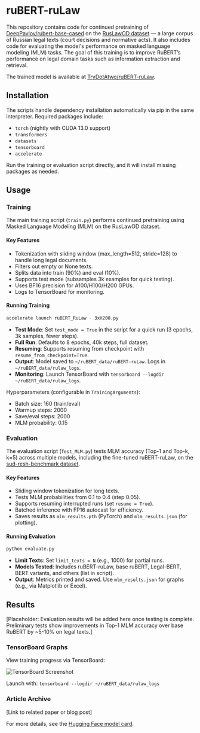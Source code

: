 # ruBERT-ruLaw

This repository contains code for continued pretraining of [DeepPavlov/rubert-base-cased](https://huggingface.co/DeepPavlov/rubert-base-cased) on the [RusLawOD dataset](https://huggingface.co/datasets/irlspbru/RusLawOD) — a large corpus of Russian legal texts (court decisions and normative acts). It also includes code for evaluating the model's performance on masked language modeling (MLM) tasks. The goal of this training is to improve RuBERT’s performance on legal domain tasks such as information extraction and retrieval.

The trained model is available at [TryDotAtwo/ruBERT-ruLaw](https://huggingface.co/TryDotAtwo/ruBERT-ruLaw).

## Installation

The scripts handle dependency installation automatically via pip in the same interpreter. Required packages include:

- `torch` (nightly with CUDA 13.0 support)
- `transformers`
- `datasets`
- `tensorboard`
- `accelerate`

Run the training or evaluation script directly, and it will install missing packages as needed.

## Usage

### Training

The main training script (`train.py`) performs continued pretraining using Masked Language Modeling (MLM) on the RusLawOD dataset.

#### Key Features
- Tokenization with sliding window (max_length=512, stride=128) to handle long legal documents.
- Filters out empty or None texts.
- Splits data into train (90%) and eval (10%).
- Supports test mode (subsamples 3k examples for quick testing).
- Uses BF16 precision for A100/H100/H200 GPUs.
- Logs to TensorBoard for monitoring.

#### Running Training
```bash
accelerate launch ruBERT_RuLaw - 3xH200.py
```

- **Test Mode**: Set `test_mode = True` in the script for a quick run (3 epochs, 3k samples, fewer steps).
- **Full Run**: Defaults to 8 epochs, 40k steps, full dataset.
- **Resuming**: Supports resuming from checkpoint with `resume_from_checkpoint=True`.
- **Output**: Model saved to `~/ruBERT_data/ruBERT-ruLaw`. Logs in `~/ruBERT_data/rulaw_logs`.
- **Monitoring**: Launch TensorBoard with `tensorboard --logdir ~/ruBERT_data/rulaw_logs`.

Hyperparameters (configurable in `TrainingArguments`):
- Batch size: 160 (train/eval)
- Warmup steps: 2000
- Save/eval steps: 2000
- MLM probability: 0.15

### Evaluation

The evaluation script (`Test_MLM.py`) tests MLM accuracy (Top-1 and Top-k, k=5) across multiple models, including the fine-tuned ruBERT-ruLaw, on the [sud-resh-benchmark dataset](https://huggingface.co/datasets/lawful-good-project/sud-resh-benchmark).

#### Key Features
- Sliding window tokenization for long texts.
- Tests MLM probabilities from 0.1 to 0.4 (step 0.05).
- Supports resuming interrupted runs (set `resume = True`).
- Batched inference with FP16 autocast for efficiency.
- Saves results as `mlm_results.pth` (PyTorch) and `mlm_results.json` (for plotting).

#### Running Evaluation
```bash
python evaluate.py
```

- **Limit Texts**: Set `limit_texts = N` (e.g., 1000) for partial runs.
- **Models Tested**: Includes ruBERT-ruLaw, base ruBERT, Legal-BERT, BERT variants, and others (list in script).
- **Output**: Metrics printed and saved. Use `mlm_results.json` for graphs (e.g., via Matplotlib or Excel).

## Results

[Placeholder: Evaluation results will be added here once testing is complete. Preliminary tests show improvements in Top-1 MLM accuracy over base RuBERT by ~5-10% on legal texts.]

### TensorBoard Graphs

View training progress via TensorBoard:

![TensorBoard Screenshot](path/to/screenshot.png) <!-- Placeholder for actual screenshot -->

Launch with: `tensorboard --logdir ~/ruBERT_data/rulaw_logs`

### Article Archive

[Link to related paper or blog post] <!-- Placeholder for archive link -->

For more details, see the [Hugging Face model card](https://huggingface.co/TryDotAtwo/ruBERT-ruLaw).
